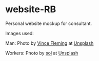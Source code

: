 # website-RB

Personal website mockup for consultant.

Images used:

Man:
Photo by <a href="https://unsplash.com/@vincefleming?utm_source=unsplash&utm_medium=referral&utm_content=creditCopyText">Vince Fleming</a> at <a href="https://unsplash.com/es/s/fotos/man?utm_source=unsplash&utm_medium=referral&utm_content=creditCopyText">Unsplash</a>

Workers:
Photo by <a href="https://unsplash.com/@solimonster?utm_source=unsplash&utm_medium=referral&utm_content=creditCopyText">sol</a> at <a href="https://unsplash.com/es/s/fotos/workers?utm_source=unsplash&utm_medium=referral&utm_content=creditCopyText">Unsplash</a>
  
  

